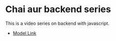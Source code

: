 # Chai aur backend series

This is a video series on backend with javascript.

- [Model Link](https://app.eraser.io/workspace/YtPqZ1VogxGy1jzIDkzj)